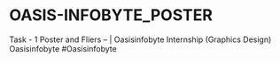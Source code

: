 # OASIS-INFOBYTE_POSTER
Task - 1   Poster and Fliers – | Oasisinfobyte Internship  (Graphics Design)  Oasisinfobyte #Oasisinfobyte
